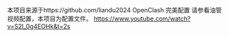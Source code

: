 本项目来源于https://github.com/liandu2024
OpenClash 完美配置 请参看油管视频配置，本项目为配置文件。 https://www.youtube.com/watch?v=S2l_0g4EOHk&t=2s
